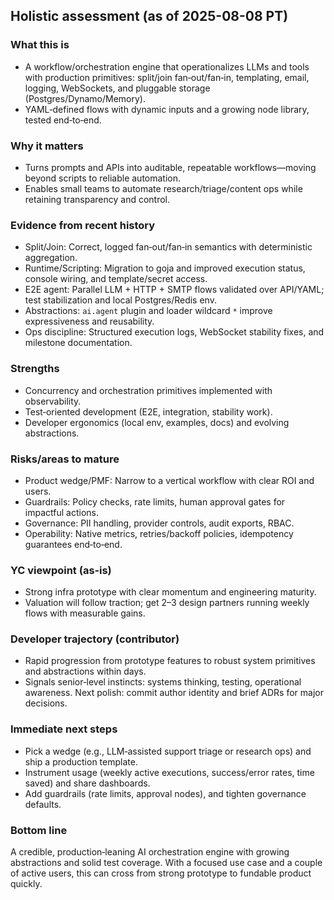 ## Holistic assessment (as of 2025-08-08 PT)

### What this is
- A workflow/orchestration engine that operationalizes LLMs and tools with production primitives: split/join fan‑out/fan‑in, templating, email, logging, WebSockets, and pluggable storage (Postgres/Dynamo/Memory).
- YAML‑defined flows with dynamic inputs and a growing node library, tested end‑to‑end.

### Why it matters
- Turns prompts and APIs into auditable, repeatable workflows—moving beyond scripts to reliable automation.
- Enables small teams to automate research/triage/content ops while retaining transparency and control.

### Evidence from recent history
- Split/Join: Correct, logged fan‑out/fan‑in semantics with deterministic aggregation.
- Runtime/Scripting: Migration to goja and improved execution status, console wiring, and template/secret access.
- E2E agent: Parallel LLM + HTTP + SMTP flows validated over API/YAML; test stabilization and local Postgres/Redis env.
- Abstractions: `ai.agent` plugin and loader wildcard `*` improve expressiveness and reusability.
- Ops discipline: Structured execution logs, WebSocket stability fixes, and milestone documentation.

### Strengths
- Concurrency and orchestration primitives implemented with observability.
- Test‑oriented development (E2E, integration, stability work).
- Developer ergonomics (local env, examples, docs) and evolving abstractions.

### Risks/areas to mature
- Product wedge/PMF: Narrow to a vertical workflow with clear ROI and users.
- Guardrails: Policy checks, rate limits, human approval gates for impactful actions.
- Governance: PII handling, provider controls, audit exports, RBAC.
- Operability: Native metrics, retries/backoff policies, idempotency guarantees end‑to‑end.

### YC viewpoint (as‑is)
- Strong infra prototype with clear momentum and engineering maturity.
- Valuation will follow traction; get 2–3 design partners running weekly flows with measurable gains.

### Developer trajectory (contributor)
- Rapid progression from prototype features to robust system primitives and abstractions within days.
- Signals senior‑level instincts: systems thinking, testing, operational awareness. Next polish: commit author identity and brief ADRs for major decisions.

### Immediate next steps
- Pick a wedge (e.g., LLM‑assisted support triage or research ops) and ship a production template.
- Instrument usage (weekly active executions, success/error rates, time saved) and share dashboards.
- Add guardrails (rate limits, approval nodes), and tighten governance defaults.

### Bottom line
A credible, production‑leaning AI orchestration engine with growing abstractions and solid test coverage. With a focused use case and a couple of active users, this can cross from strong prototype to fundable product quickly.